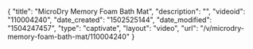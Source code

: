 {
    "title": "MicroDry Memory Foam Bath Mat",
    "description": "",
    "videoid": "110004240",
    "date_created": "1502525144",
    "date_modified": "1504247457",
    "type": "captivate",
    "layout": "video",
    "url": "\/v\/microdry-memory-foam-bath-mat\/110004240"
}